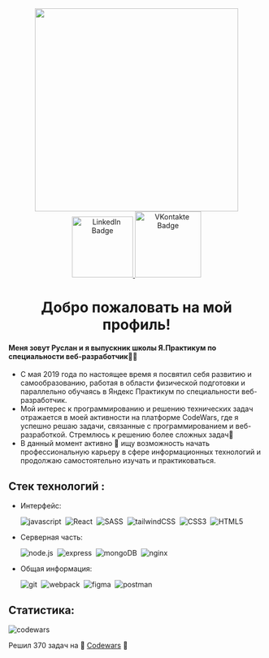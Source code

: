 <div id="header" align="center">
  <img src="https://static.tildacdn.com/tild3835-3363-4132-b064-396437363438/working.png" width="400"/>
  <div id="badges">
  <a href="https://linkedin.com/in/ruslan-zykov/">
    <img src="https://img.shields.io/badge/Linkedin-blue?style=for-the-badge&logo=linkedin&logoColor=white" alt="LinkedIn Badge" width="120"/>
  </a>
  <a href="https://vk.com/r_u_sl_i_k">
    <img src="https://img.shields.io/badge/Vkontakte-blue?style=for-the-badge&logo=vk&logoColor=white" alt="VKontakte Badge" width="130"/>
  </a>
</div>
</div>
<div id="badges" align="center">
<img src="https://komarev.com/ghpvc/?username=ZykovRuslan&style=flat-square&color=blue" alt=""/>
<h1>
  Добро пожаловать на мой профиль!
</h1>
</div>
<div>
  <h4>Меня зовут Руслан и я выпускник школы Я.Практикум по специальности веб-разработчик👨‍💻</h4>
  <ul>
    <li> С мая 2019 года по настоящее время я посвятил себя развитию и самообразованию, работая в области физической подготовки и параллельно обучаясь в Яндекс Практикум по специальности веб-разработчик. 
    <li> Мой интерес к программированию и решению технических задач отражается в моей активности на платформе CodeWars, где я успешно решаю задачи, связанные с программированием и веб-разработкой. Стремлюсь к решению более сложных задач💪
    <li> В данный момент активно 🚀 ищу возможность начать профессиональную карьеру в сфере информационных технологий и продолжаю самостоятельно изучать и практиковаться.
  <ul>
</div>
<div>
  <h2>Стек технологий :</h2>
  <ul>
    <li>
        <p>Интерфейс:</p>
        <img src="https://camo.githubusercontent.com/93c855ae825c1757f3426f05a05f4949d3b786c5b22d0edb53143a9e8f8499f6/68747470733a2f2f696d672e736869656c64732e696f2f62616467652f4a6176615363726970742d3332333333303f7374796c653d666f722d7468652d6261646765266c6f676f3d6a617661736372697074266c6f676f436f6c6f723d463744463145" title="javascript" alt="javascript"/>&nbsp;
    <img src="https://camo.githubusercontent.com/268ac512e333b69600eb9773a8f80b7a251f4d6149642a50a551d4798183d621/68747470733a2f2f696d672e736869656c64732e696f2f62616467652f52656163742d3230323332413f7374796c653d666f722d7468652d6261646765266c6f676f3d7265616374266c6f676f436f6c6f723d363144414642" title="React" alt="React"/>&nbsp;
    <img src="https://camo.githubusercontent.com/8849f369ac031cc842a4ab4248c7f7db6a4b593cad1f2d1c01d3aeb6f0f8dca7/68747470733a2f2f696d672e736869656c64732e696f2f62616467652f536173732d4343363639393f7374796c653d666f722d7468652d6261646765266c6f676f3d73617373266c6f676f436f6c6f723d7768697465" title="SASS" alt="SASS"/>&nbsp;
    <img src="https://img.shields.io/badge/Tailwind_CSS-38B2AC?style=for-the-badge&logo=tailwind-css&logoColor=white" title="tailwindCSS" alt="tailwindCSS"/>&nbsp;
    <img src="https://camo.githubusercontent.com/3a0f693cfa032ea4404e8e02d485599bd0d192282b921026e89d271aaa3d7565/68747470733a2f2f696d672e736869656c64732e696f2f62616467652f435353332d3135373242363f7374796c653d666f722d7468652d6261646765266c6f676f3d63737333266c6f676f436f6c6f723d7768697465" title="CSS3" alt="CSS3"/>&nbsp;
    <img src="https://camo.githubusercontent.com/d63d473e728e20a286d22bb2226a7bf45a2b9ac6c72c59c0e61e9730bfe4168c/68747470733a2f2f696d672e736869656c64732e696f2f62616467652f48544d4c352d4533344632363f7374796c653d666f722d7468652d6261646765266c6f676f3d68746d6c35266c6f676f436f6c6f723d7768697465" title="HTML5" alt="HTML5"/>&nbsp;
    </li>
    <li>
      <p>Серверная часть:</p>
      <img src="https://camo.githubusercontent.com/a1eae878fdd3d1c1b687992ca74e5cac85f4b68e60a6efaa7bc8dc9883b71229/68747470733a2f2f696d672e736869656c64732e696f2f62616467652f4e6f64652e6a732d3333393933333f7374796c653d666f722d7468652d6261646765266c6f676f3d6e6f6465646f746a73266c6f676f436f6c6f723d7768697465" title="node.js" alt="node.js"/>&nbsp;
      <img src="https://camo.githubusercontent.com/7f73136d92799b19be179d1ed87b461120c35ed917c7d5ab59a7606209da7bd3/68747470733a2f2f696d672e736869656c64732e696f2f62616467652f457870726573732e6a732d3030303030303f7374796c653d666f722d7468652d6261646765266c6f676f3d65787072657373266c6f676f436f6c6f723d7768697465" title="express" alt="express"/>&nbsp;
      <img src="https://camo.githubusercontent.com/72e92f69f36703548704a9eeda2a9889c2756b5e08f01a9aec6e658c148d014e/68747470733a2f2f696d672e736869656c64732e696f2f62616467652f4d6f6e676f44422d3445413934423f7374796c653d666f722d7468652d6261646765266c6f676f3d6d6f6e676f6462266c6f676f436f6c6f723d7768697465" title="mongoDB" alt="mongoDB"/>&nbsp;
      <img src="https://camo.githubusercontent.com/6f06f5c158e5ff38ad3c8441bfcb44886de846850c3bef6b465901312242dd19/68747470733a2f2f696d672e736869656c64732e696f2f62616467652f4e67696e782d3030393633393f7374796c653d666f722d7468652d6261646765266c6f676f3d6e67696e78266c6f676f436f6c6f723d7768697465" title="nginx" alt="nginx"/>&nbsp;
    </li>
    <li>
      <p>Общая информация:</p>
      <img src="https://camo.githubusercontent.com/06c6858186510906c21d8c951168d55d976d7dfb9176ed6125c55b8a7de0baae/68747470733a2f2f696d672e736869656c64732e696f2f62616467652f4749542d4534344333303f7374796c653d666f722d7468652d6261646765266c6f676f3d676974266c6f676f436f6c6f723d7768697465" title="git" alt="git"/>&nbsp;
      <img src="https://camo.githubusercontent.com/0d05c68cacac5785826b31bdc804adbd19854a6387210318caac1427dfc7e8d9/68747470733a2f2f696d672e736869656c64732e696f2f62616467652f5765627061636b2d3844443646393f7374796c653d666f722d7468652d6261646765266c6f676f3d5765627061636b266c6f676f436f6c6f723d7768697465" title="webpack" alt="webpack"/>&nbsp;
      <img src="https://camo.githubusercontent.com/4a1038affbb2653ec140936555b3714ddc322526be8567b489e8423a795dea18/68747470733a2f2f696d672e736869656c64732e696f2f62616467652f4669676d612d4632344531453f7374796c653d666f722d7468652d6261646765266c6f676f3d6669676d61266c6f676f436f6c6f723d7768697465" title="figma" alt="figma"/>&nbsp;
      <img src="https://camo.githubusercontent.com/879423585ed087f3c973857c43ba7e7d84f52c993d2c937055726339fbf921d9/68747470733a2f2f696d672e736869656c64732e696f2f62616467652f506f73746d616e2d4646364333373f7374796c653d666f722d7468652d6261646765266c6f676f3d506f73746d616e266c6f676f436f6c6f723d7768697465" title="postman" alt="postman"/>&nbsp;  
    </li>
  <ul>
</div>
<div>

<h2>Статистика:</h4>
<img src="https://www.codewars.com/users/ZykovR/badges/large" alt="codewars" />  

Решил 370 задач на 🔗 [Codewars](https://www.codewars.com/users/ZykovR) 🌟 

</div>

